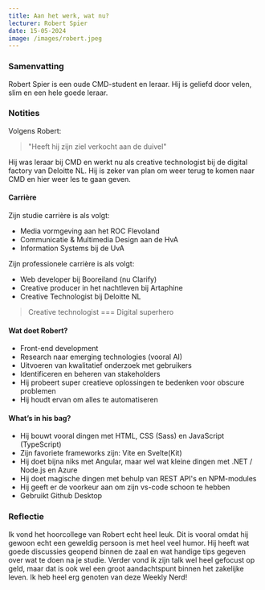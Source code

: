 ```yaml
---
title: Aan het werk, wat nu?
lecturer: Robert Spier
date: 15-05-2024
image: /images/robert.jpeg
---
```


### Samenvatting

Robert Spier is een oude CMD-student en leraar. Hij is geliefd door velen, slim en een hele goede leraar.

### Notities

Volgens Robert:

> "Heeft hij zijn ziel verkocht aan de duivel"

Hij was leraar bij CMD en werkt nu als creative technologist bij de digital factory van Deloitte NL. Hij is zeker van
plan om weer terug te komen naar CMD en hier weer les te gaan geven.

#### Carrière

Zijn studie carrière is als volgt:

- Media vormgeving aan het ROC Flevoland
- Communicatie & Multimedia Design aan de HvA
- Information Systems bij de UvA

Zijn professionele carrière is als volgt:

- Web developer bij Booreiland (nu Clarify)
- Creative producer in het nachtleven bij Artaphine
- Creative Technologist bij Deloitte NL

> Creative technologist === Digital superhero

#### Wat doet Robert?

- Front-end development
- Research naar emerging technologies (vooral AI)
- Uitvoeren van kwalitatief onderzoek met gebruikers
- Identificeren en beheren van stakeholders
- Hij probeert super creatieve oplossingen te bedenken voor obscure problemen
- Hij houdt ervan om alles te automatiseren

#### What’s in his bag?

- Hij bouwt vooral dingen met HTML, CSS (Sass) en JavaScript (TypeScript)
- Zijn favoriete frameworks zijn: Vite en Svelte(Kit)
- Hij doet bijna niks met Angular, maar wel wat kleine dingen met .NET / Node.js en Azure
- Hij doet magische dingen met behulp van REST API's en NPM-modules
- Hij geeft er de voorkeur aan om zijn vs-code schoon te hebben
- Gebruikt Github Desktop

### Reflectie

Ik vond het hoorcollege van Robert echt heel leuk. Dit is vooral omdat hij gewoon echt een geweldig persoon is met heel
veel humor. Hij heeft wat goede discussies geopend binnen de zaal en wat handige tips gegeven over wat te doen na je
studie. Verder vond ik zijn talk wel heel gefocust op geld, maar dat is ook wel een groot aandachtspunt binnen het
zakelijke leven. Ik heb heel erg genoten van deze Weekly Nerd!